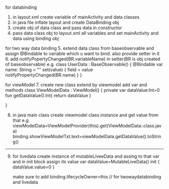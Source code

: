 for databinding
1. in layout.xml create variable of mainActivity and data classes
2. in java file inflate layout and create DataBinding obj
3. create obj of data class and pass data in constructor
4. pass data class obj to layout.xml all variables and set mainActivity and data using binding obj

for two way data binding
5. extend data class from baseobservable and assign @Bindable to variable which u want to bind. also provide setter in it
6. add notifyPopertyChanged(BR.variableName) in setter(BR is obj created of baseobservable)
e.g. 
class UserData : BaseObservable() {
    @Bindable
    var name: String = ""
        set(value) {
            field = value
            notifyPropertyChanged(BR.name)
        }
}

for viewModel
7. create new class extend by viewmodel add var and methods
class ViewModelData : ViewModel() {
    private var dataValue:Int=0
    fun getDataValue():Int{
        return dataValue
    }

}

8. in java main class create viewmodel class instance and get value from that
e.g.
 viewModelData=ViewModelProvider(this).get(ViewModelData::class.java)
        binding.showViewModelTxt.text=viewModelData.getDataValue().toString()

---------------------------------------------------------------------------------
9. for livedata create instance of mutableLiveeData and assing to that var and in init block assign its value
  var dataValue=MutableLiveData<Int>()
    init {
        dataValue.value=0
    }

    make sure to add binding.lifecycleOwner=this // for twowaydatabinding and livedata